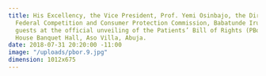 ```yaml
---
title: His Excellency, the Vice President, Prof. Yemi Osinbajo, the Director General,
  Federal Competition and Consumer Protection Commission, Babatunde Irukera and other
  guests at the official unveiling of the Patients’ Bill of Rights (PBoR) at the State
  House Banquet Hall, Aso Villa, Abuja.
date: 2018-07-31 20:20:00 -11:00
image: "/uploads/pbor.9.jpg"
dimension: 1012x675
---
```


